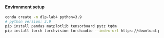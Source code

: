 
#### Environment setup
```bash
conda create -n dlp-lab4 python=3.9
# python version: 3.9
pip install pandas matplotlib tensorboard pytz tqdm
pip install torch torchvision torchaudio --index-url https://download.pytorch.org/whl/cu118
```
